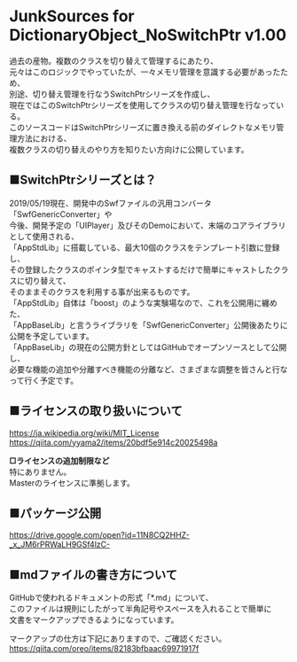 # JunkSources for DictionaryObject_NoSwitchPtr v1.00
過去の産物。複数のクラスを切り替えて管理するにあたり、  
元々はこのロジックでやっていたが、一々メモリ管理を意識する必要があったため、  
別途、切り替え管理を行なうSwitchPtrシリーズを作成し、  
現在ではこのSwitchPtrシリーズを使用してクラスの切り替え管理を行なっている。  
このソースコードはSwitchPtrシリーズに置き換える前のダイレクトなメモリ管理方法における、  
複数クラスの切り替えのやり方を知りたい方向けに公開しています。

## ■SwitchPtrシリーズとは？
2019/05/19現在、開発中のSwfファイルの汎用コンバータ「SwfGenericConverter」や  
今後、開発予定の「UIPlayer」及びそのDemoにおいて、末端のコアライブラリとして使用される、  
「AppStdLib」に搭載している、最大10個のクラスをテンプレート引数に登録し、  
その登録したクラスのポインタ型でキャストするだけで簡単にキャストしたクラスに切り替えて、  
そのままそのクラスを利用する事が出来るものです。  
「AppStdLib」自体は「boost」のような実験場なので、これを公開用に纏めた、  
「AppBaseLib」と言うライブラリを「SwfGenericConverter」公開後あたりに公開を予定しています。  
「AppBaseLib」の現在の公開方針としてはGitHubでオープンソースとして公開し、  
必要な機能の追加や分離すべき機能の分離など、さまざまな調整を皆さんと行なって行く予定です。  

## ■ライセンスの取り扱いについて
https://ja.wikipedia.org/wiki/MIT_License  
https://qiita.com/yyama2/items/20bdf5e914c20025498a  

**□ライセンスの追加制限など**  
特にありません。  
Masterのライセンスに準拠します。  

## ■パッケージ公開
https://drive.google.com/open?id=11N8CQ2HHZ-_x_JM6rPRWaLH9GSf4lzC-  

## ■mdファイルの書き方について
GitHubで使われるドキュメントの形式「*.md」について、  
このファイルは規則にしたがって半角記号やスペースを入れることで簡単に  
文書をマークアップできるようになっています。  

マークアップの仕方は下記にありますので、ご確認ください。  
https://qiita.com/oreo/items/82183bfbaac69971917f  
